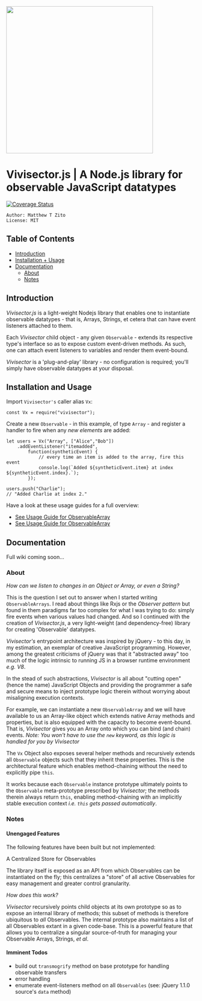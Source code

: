 <img src="https://github.com/MatthewZito/vivisector-js/blob/master/documentation/vx.png" width="390" height="390">

# Vivisector.js | A Node.js library for observable JavaScript datatypes
[![Coverage Status](https://coveralls.io/repos/github/MatthewZito/vivisector-js/badge.svg?branch=master)](https://coveralls.io/github/MatthewZito/vivisector-js?branch=master)
```
Author: Matthew T Zito
License: MIT
```
## Table of Contents

 - [Introduction](#intro) 
 - [Installation + Usage](#usage)
 - [Documentation](#docs)
    * [About](#about)
    * [Notes](#notes)

## <a name="intro"></a> Introduction
*Vivisector.js* is a light-weight Nodejs library that enables one to instantiate observable datatypes - that is, Arrays, Strings, et cetera that can have event listeners attached to them. 

Each *Vivisector* child object - any given `Observable` - extends its respective type's interface so as to expose custom event-driven methods. As such, one can attach event listeners to variables and render them event-bound.

*Vivisector* is a 'plug-and-play' library - no configuration is required; you'll simply have observable datatypes at your disposal. 

## <a name="usage"></a> Installation and Usage

Import `Vivisector's` caller alias `Vx`:
```
const Vx = require("vivisector");
```

Create a new `Observable` - in this example, of type `Array` - and register a handler to fire when any *new elements* are added:
```
let users = Vx("Array", ["Alice","Bob"])
    .addEventListener("itemadded", 
        function(syntheticEvent) {
            // every time an item is added to the array, fire this event
            console.log(`Added ${syntheticEvent.item} at index ${syntheticEvent.index}.`);
        });

users.push("Charlie");
// "Added Charlie at index 2."
```

Have a look at these usage guides for a full overview:

  - [See Usage Guide for ObservableArray](https://github.com/MatthewZito/vivisector-js/blob/master/documentation/usage-observable-array.md)
  - [See Usage Guide for ObservableArray](https://github.com/MatthewZito/vivisector-js/blob/master/documentation/usage-observable-string.md)

## <a name="docs"></a> Documentation

Full wiki coming soon...

### <a name="about"></a> About

*How can we listen to changes in an Object or Array, or even a String?*

This is the question I set out to answer when I started writing `ObservableArrays`. I read about things like Rxjs or the *Observer pattern* but found in them paradigms far too complex for what I was trying to do: simply fire events when various values had changed. And so I continued with the creation of *Vivisector.js*, a very light-weight (and dependency-free) library for creating 'Observable' datatypes.

*Vivisector's* entrypoint architecture was inspired by jQuery - to this day, in my estimation, an exemplar of creative JavaScript programming. However, among the greatest criticisms of jQuery was that it "abstracted away" too much of the logic intrinsic to running JS in a browser runtime environment *e.g. V8*. 

In the stead of such abstractions, *Vivisector* is all about "cutting open" (hence the name) JavaScript Objects and providing the programmer a safe and secure means to inject prototype logic therein without worrying about misaligning execution contexts. 

For example, we can instantiate a new `ObservableArray` and we will have available to us an Array-like object which extends native Array methods and properties, but is also equipped with the capacity to become event-bound. That is, *Vivisector* gives you an Array onto which you can bind (and chain) events. *Note: You won't have to use the `new` keyword, as this logic is handled for you by Vivisector*

The `Vx` Object also exposes several helper methods and recursively extends all `Observable` objects such that they inherit these properties. This is the architectural feature which enables method-chaining without the need to explicitly pipe `this`. 

It works because each `Observable` instance prototype ultimately points to the `Observable` meta-prototype prescribed by *Vivisector*; the methods therein always return `this`, enabling method-chaining with an implicitly stable execution context *i.e. `this` gets passed automatically*. 

### <a name="notes"></a> Notes 

#### Unengaged Features 

The following features have been built but not implemented:

A Centralized Store for Observables

The library itself is exposed as an API from which Observables can be instantiated on the fly; this centralizes a "store" of all active Observables for easy management and greater control granularity.

*How does this work?*

*Vivisector* recursively points child objects at its own prototype so as to expose an internal library of methods; this subset of methods is therefore ubiquitous to *all* Observables. The internal prototype also maintains a list of all Observables extant in a given code-base. This is a powerful feature that allows you to centralize a singular source-of-truth for managing your Observable Arrays, Strings, *et al*.

#### Imminent Todos

  - build out `transmogrify` method on base prototype for handling observable transfers
  - error handling
  - enumerate event-listeners method on all `Observables` (see: jQuery 1.1.0 source's `data` method)
